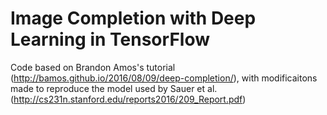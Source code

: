 # Image Completion with Deep Learning in TensorFlow

Code based on Brandon Amos's tutorial (http://bamos.github.io/2016/08/09/deep-completion/), with modificaitons made to reproduce the model used by Sauer et al. (http://cs231n.stanford.edu/reports2016/209_Report.pdf)

  
